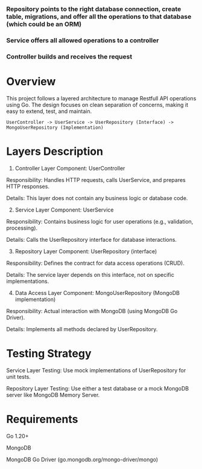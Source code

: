 ###  Repository points to the right database connection, create table, migrations, and offer all the operations to that database (which could be an ORM) 
### Service offers all allowed operations to a controller
### Controller builds and receives the request

# Overview
This project follows a layered architecture to manage Restfull API operations using Go. The design focuses on clean separation of concerns, making it easy to extend, test, and maintain.

`UserController -> UserService -> UserRepository (Interface) -> MongoUserRepository (Implementation)`

# Layers Description
1. Controller Layer
Component: UserController

Responsibility: Handles HTTP requests, calls UserService, and prepares HTTP responses.

Details:
This layer does not contain any business logic or database code.

2. Service Layer
Component: UserService

Responsibility: Contains business logic for user operations (e.g., validation, processing).

Details:
Calls the UserRepository interface for database interactions.

3. Repository Layer
Component: UserRepository (interface)

Responsibility: Defines the contract for data access operations (CRUD).

Details:
The service layer depends on this interface, not on specific implementations.

4. Data Access Layer
Component: MongoUserRepository (MongoDB implementation)

Responsibility: Actual interaction with MongoDB (using MongoDB Go Driver).

Details:
Implements all methods declared by UserRepository.

# Testing Strategy
Service Layer Testing: Use mock implementations of UserRepository for unit tests.

Repository Layer Testing: Use either a test database or a mock MongoDB server like MongoDB Memory Server.

# Requirements
Go 1.20+

MongoDB

MongoDB Go Driver (go.mongodb.org/mongo-driver/mongo)
